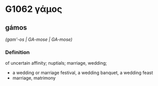 # G1062 γάμος

## gámos

_(gam'-os | GA-mose | GA-mose)_

### Definition

of uncertain affinity; nuptials; marriage, wedding; 

- a wedding or marriage festival, a wedding banquet, a wedding feast
- marriage, matrimony
